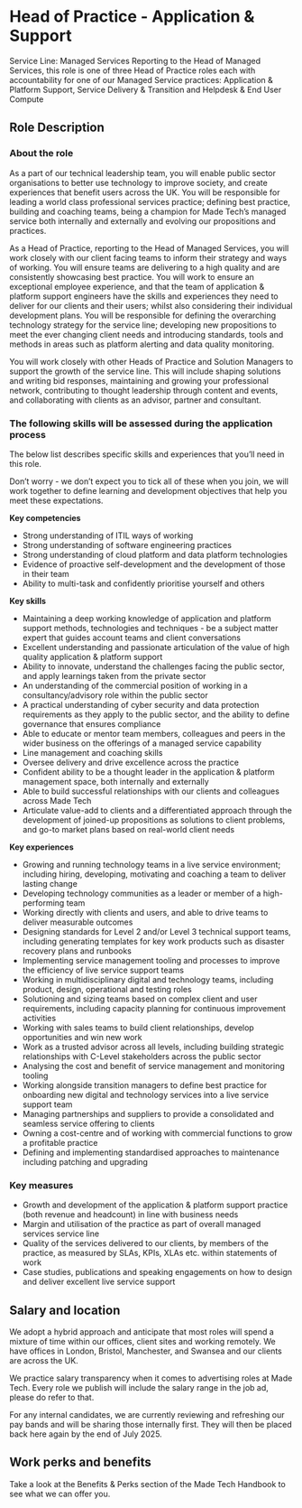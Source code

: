 # Head of Practice - Application & Support

Service Line: Managed Services 
Reporting to the Head of Managed Services, this role is one of three Head of Practice roles each with accountability for one of our Managed Service practices: Application & Platform Support, Service Delivery & Transition and Helpdesk & End User Compute

## Role Description

### About the role

As a part of our technical leadership team, you will enable public sector organisations to better use technology to improve society, and create experiences that benefit users across the UK.  You will be responsible for leading a world class professional services practice; defining best practice, building and coaching teams, being a champion for Made Tech’s managed service both internally and externally and evolving our propositions and practices.

As a Head of Practice, reporting to the Head of Managed Services, you will work closely with our client facing teams to inform their strategy and ways of working. You will ensure teams are delivering to a high quality and are consistently showcasing best practice. You will work to ensure an exceptional employee experience, and that the team of application & platform support engineers have the skills and experiences they need to deliver for our clients and their users; whilst also considering their individual development plans. You will be responsible for defining the overarching technology strategy for the service line; developing new propositions to meet the ever changing client needs and introducing standards, tools and methods in areas such as platform alerting and data quality monitoring.

You will work closely with other Heads of Practice and Solution Managers to support the growth of the service line. This will include shaping solutions and writing bid responses, maintaining and growing your professional network, contributing to thought leadership through content and events, and collaborating with clients as an advisor, partner and consultant.

### The following skills will be assessed during the application process

The below list describes specific skills and experiences that you’ll need in this role.

Don’t worry - we don’t expect you to tick all of these when you join, we will work together to define learning and development objectives that help you meet these expectations.

**Key competencies**
* Strong understanding of ITIL ways of working
* Strong understanding of software engineering practices
* Strong understanding of cloud platform and data platform technologies
* Evidence of proactive self-development and the development of those in their team
* Ability to multi-task and confidently prioritise yourself and others

**Key skills**
* Maintaining a deep working knowledge of application and platform support methods, technologies and techniques - be a subject matter expert that guides account teams and client conversations
* Excellent understanding and passionate articulation of the value of high quality application & platform support
* Ability to innovate, understand the challenges facing the public sector, and apply learnings taken from the private sector
* An understanding of the commercial position of working in a consultancy/advisory role within the public sector
* A practical understanding of cyber security and data protection requirements as they apply to the public sector, and the ability to define governance that ensures compliance
* Able to educate or mentor team members, colleagues and peers in the wider business on the offerings of a managed service capability
* Line management and coaching skills
* Oversee delivery and drive excellence across the practice
* Confident ability to be a thought leader in the application & platform management space, both internally and externally
* Able to build successful relationships with our clients and colleagues across Made Tech
* Articulate value-add to clients and a differentiated approach through the development of joined-up propositions as solutions to client problems, and go-to market plans based on real-world client needs

**Key experiences**
* Growing and running technology teams in a live service environment; including hiring, developing, motivating and coaching a team to deliver lasting change
* Developing technology communities as a leader or member of a high-performing team
* Working directly with clients and users, and able to drive teams to deliver measurable outcomes
* Designing standards for Level 2 and/or Level 3 technical support teams, including generating templates for key work products such as disaster recovery plans and runbooks
* Implementing service management tooling and processes to improve the efficiency of live service support teams
* Working in multidisciplinary digital and technology teams, including product, design, operational and testing roles
* Solutioning and sizing teams based on complex client and user requirements, including capacity planning for continuous improvement activities
* Working with sales teams to build client relationships, develop opportunities and win new work
* Work as a trusted advisor across all levels, including building strategic relationships with C-Level stakeholders across the public sector
* Analysing the cost and benefit of service management and monitoring tooling
* Working alongside transition managers to define best practice for onboarding new digital and technology services into a live service support team
* Managing partnerships and suppliers to provide a consolidated and seamless service offering to clients
* Owning a cost-centre and of working with commercial functions to grow a profitable practice
* Defining and implementing standardised approaches to maintenance including patching and upgrading

### Key measures
* Growth and development of the application & platform support practice (both revenue and headcount) in line with business needs
* Margin and utilisation of the practice as part of overall managed services service line
* Quality of the services delivered to our clients, by members of the practice, as measured by SLAs, KPIs, XLAs etc. within statements of work
* Case studies, publications and speaking engagements on how to design and deliver excellent live service support

## Salary and location

We adopt a hybrid approach and anticipate that most roles will spend a mixture of time within our offices, client sites and working remotely. We have offices in London, Bristol, Manchester, and Swansea and our clients are across the UK.

We practice salary transparency when it comes to advertising roles at Made Tech. Every role we publish will include the salary range in the job ad, please do refer to that.

For any internal candidates, we are currently reviewing and refreshing our pay bands and will be sharing those internally first. They will then be placed back here again by the end of July 2025.

## Work perks and benefits
Take a look at the Benefits & Perks section of the Made Tech Handbook to see what we can offer you.
